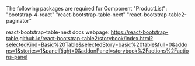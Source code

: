 The following packages are required for Component "ProductList":
"bootstrap-4-react"
"react-bootstrap-table-next"
"react-bootstrap-table2-paginator"

react-bootstrap-table-next docs webpage:
https://react-bootstrap-table.github.io/react-bootstrap-table2/storybook/index.html?selectedKind=Basic%20Table&selectedStory=basic%20table&full=0&addons=1&stories=1&panelRight=0&addonPanel=storybook%2Factions%2Factions-panel